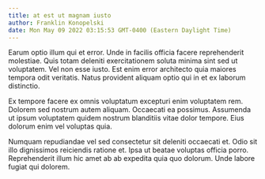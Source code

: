 ```yaml
---
title: at est ut magnam iusto
author: Franklin Konopelski
date: Mon May 09 2022 03:15:53 GMT-0400 (Eastern Daylight Time)
---
```

Earum optio illum qui et error. Unde in facilis officia facere reprehenderit molestiae. Quis totam deleniti exercitationem soluta minima sint sed ut voluptatem. Vel non esse iusto. Est enim error architecto quia maiores tempora odit veritatis. Natus provident aliquam optio qui in et ex laborum distinctio.

 Ex tempore facere ex omnis voluptatum excepturi enim voluptatem rem. Dolorem sed nostrum autem aliquam. Occaecati ea possimus. Assumenda ut ipsum voluptatem quidem nostrum blanditiis vitae dolor tempore. Eius dolorum enim vel voluptas quia.

 Numquam repudiandae vel sed consectetur sit deleniti occaecati et. Odio sit illo dignissimos reiciendis ratione et. Ipsa ut beatae voluptas officia porro. Reprehenderit illum hic amet ab ab expedita quia quo dolorum. Unde labore fugiat qui dolorem.